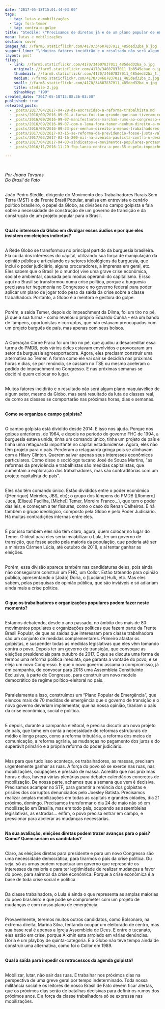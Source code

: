 ```yaml
---
date: "2017-05-18T15:01:44-03:00"
tags:
  - tag: lutas-e-mobilizações
  - tag: fora-temer
  - tag: contra-o-golpe
title: "Stedile: \"Precisamos de diretas já e de um plano popular de emergência\""
menu: lutas e mobilizações
section: cover
images_hd: //farm5.staticflickr.com/4170/34607837011_485ded32ba_b.jpg
support_line: "\"Muitos fatores incidirão e o resultado não será algum plano maquiavélico de algum setor, mesmo da Globo, mas será resultado da luta de classes real, de como as classes se comportarão nas próximas horas, dias e semanas\""
layout: post
files:
  - link: //farm5.staticflickr.com/4170/34607837011_485ded32ba_b.jpg
    original: //farm5.staticflickr.com/4170/34607837011_1b8545ebae_o.jpg
    thumbnail: //farm5.staticflickr.com/4170/34607837011_485ded32ba_t.jpg
    medium: //farm5.staticflickr.com/4170/34607837011_485ded32ba_z.jpg
    small: //farm5.staticflickr.com/4170/34607837011_485ded32ba_n.jpg
    title: stedile-2.jpg
    $$hashKey: "199"
created_date: "2017-05-18T15:08:36-03:00"
published: true
releated_posts:
  - _posts/2017/04/2017-04-28-da-escravidao-a-reforma-trabalhista.md
  - _posts/2016/09/2016-09-01-a-farsa-foi-tao-grande-que-nao-tiveram-coragem-de-lhe-tirar-os-direitos-politicos-apenas-lhe-roubaram-o-mandato.md
  - _posts/2016/09/2016-09-07-manifestantes-marcham-rumo-ao-congresso-e-defendem-fora-temer.md
  - _posts/2016/09/2016-09-07-com-o-lema-fora-temer-nenhum-direito-a-menos-ato-reune-milhares-em-sp.md
  - _posts/2016/09/2016-09-23-por-nenhum-direito-a-menos-trabalhadores-do-campo-e-da-cidade-fazem-piquetes-e-caminhadas-em-porto-alegre.md
  - _posts/2017/03/2017-03-15-se-reforma-da-previdencia-fosse-justa-valeria-para-politicos-critica-stedile.md
  - _posts/2017/03/2017-03-16-200-mil-na-avenida-paulista-contra-o-desmonte-da-previdencia.md
  - _posts/2017/04/2017-04-03-sindicatos-e-movimentos-populares-protestam-em-sao-paulo-no-31m.md
  - _posts/2016/11/2016-11-29-fbp-lanca-contra-a-pec-55-e-pelo-impeachment-de-temer.md

---
```

<p>&nbsp;</p>

<p><em>Por Joana Tavares<br />
Do Brasil de Fato&nbsp;</em></p>

<p><br />
Jo&atilde;o Pedro Stedile, dirigente do Movimento dos Trabalhadores Rurais Sem Terra (MST) e da Frente Brasil Popular, analisa em entrevista o cen&aacute;rio pol&iacute;tico brasileiro, o papel da Globo, as divis&otilde;es no campo golpista e fala sobre a necessidade de constru&ccedil;&atilde;o de um governo de transi&ccedil;&atilde;o e da constru&ccedil;&atilde;o de um projeto popular para o Brasil.</p>

<p><br />
<strong>Qual o interesse da Globo em divulgar esses &aacute;udios e por que eles insistem em elei&ccedil;&otilde;es indiretas?</strong></p>

<p><br />
A Rede Globo se transformou no principal partido da burguesia brasileira. Ela cuida dos interesses do capital, utilizando sua for&ccedil;a de manipula&ccedil;&atilde;o da opini&atilde;o p&uacute;blica e articulando os setores ideol&oacute;gicos da burguesia, que inclui o poder judici&aacute;rio, alguns procuradores, a imprensa em geral, etc. Eles sabem que o Brasil (e o mundo) vive uma grave crise econ&ocirc;mica, social e ambiental, causada pelo modus operandi do capitalismo. E isso aqui no Brasil se transformou numa crise pol&iacute;tica, porque a burguesia precisava ter hegemonia no Congresso e no governo federal para poder aplicar um plano de jogar todo peso da sa&iacute;da da crise sobre a classe trabalhadora. Portanto, a Globo &eacute; a mentora e gestora do golpe.</p>

<p><br />
Por&eacute;m, a sa&iacute;da Temer, depois do impeachment da Dilma, foi um tiro no p&eacute;, j&aacute; que a sua turma - como revelou o pr&oacute;prio Eduardo Cunha - era um bando de l&uacute;mpens, oportunistas e corruptos, que n&atilde;o estavam preocupados com um projeto burgu&ecirc;s de pa&iacute;s, mas apenas com seus bolsos.</p>

<p><br />
A Opera&ccedil;&atilde;o Carne Fraca foi um tiro no p&eacute;, que ajudou a desacreditar essa turma do PMDB, pois v&aacute;rios deles estavam envolvidos e provocaram um setor da burguesia agroexportadora. Agora, eles precisam construir uma alternativa ao Temer. A forma como ele vai sair se decidir&aacute; nas pr&oacute;ximas horas e dias, se por ren&uacute;ncia, se cassam no TSE ou mesmo aceleram o pedido de impeachment no Congresso. E nas pr&oacute;ximas semanas se decidir&aacute; quem colocar no lugar.</p>

<p><br />
Muitos fatores incidir&atilde;o e o resultado n&atilde;o ser&aacute; algum plano maquiav&eacute;lico de algum setor, mesmo da Globo, mas ser&aacute; resultado da luta de classes real, de como as classes se comportar&atilde;o nas pr&oacute;ximas horas, dias e semanas.</p>

<p><br />
<strong>Como se organiza o campo golpista?</strong></p>

<p><br />
O campo golpista est&aacute; dividido desde 2014. E isso nos ajuda. Porque nos golpes anteriores, de 1964, e depois no per&iacute;odo do governo FHC de 1994, a burguesia estava unida, tinha um comando &uacute;nico, tinha um projeto de pa&iacute;s e tinha uma retaguarda importante no capital estadunidense. Agora, eles n&atilde;o t&ecirc;m projeto para o pa&iacute;s. Perderam a retaguarda gringa pois se alinhavam com a Hilary Clinton. Querem salvar apenas seus interesses econ&ocirc;micos particulares. Como disse o soci&oacute;logo tucano Jos&eacute; de Souza Martins, &quot;as reformas da previd&ecirc;ncia e trabalhistas s&atilde;o medidas capitalistas, que aumentam a explora&ccedil;&atilde;o dos trabalhadores, mas s&atilde;o contradit&oacute;rias com um projeto capitalista de pa&iacute;s&quot;.</p>

<p><br />
Eles n&atilde;o t&ecirc;m comando &uacute;nico. Est&atilde;o divididos entre o poder econ&ocirc;mico ([Henrique] Meireles, JBS, etc); o grupo dos l&uacute;mpens do PMDB ([Romero] Juc&aacute;, [Eliseu] Padilha, [Michel] Temer, Moreira Franco&hellip;), que tem o poder das leis, e come&ccedil;am a ter fissuras, como o caso do Renan Calheiros. E h&aacute; tamb&eacute;m o grupo ideol&oacute;gico, composto pela Globo e pelo Poder Judici&aacute;rio. H&aacute; muitas contradi&ccedil;&otilde;es internas entre eles.</p>

<p><br />
E por isso tamb&eacute;m eles n&atilde;o t&ecirc;m claro, agora, quem colocar no lugar do Temer. O ideal para eles seria inviabilizar o Lula, ter um governo de transi&ccedil;&atilde;o, que fosse aceito pela maioria da popula&ccedil;&atilde;o, que poderia at&eacute; ser a ministra C&aacute;rmen L&uacute;cia, at&eacute; outubro de 2018, e a&iacute; tentar ganhar as elei&ccedil;&otilde;es.</p>

<p><br />
Por&eacute;m, essa divis&atilde;o aparece tamb&eacute;m nas candidaturas deles, pois ainda n&atilde;o conseguiram construir um FHC, um Collor. Est&atilde;o tateando para opini&atilde;o p&uacute;blica, apresentando o [Jo&atilde;o] Doria, o [Luciano] Hulk, etc. Mas eles sabem, pelas pesquisas de opini&atilde;o p&uacute;blica, que s&atilde;o invi&aacute;veis e s&oacute; adiariam ainda mais a crise pol&iacute;tica.</p>

<p><br />
<strong>O que os trabalhadores e organiza&ccedil;&otilde;es populares podem fazer neste momento?</strong></p>

<p><br />
Estamos debatendo, desde o ano passado, no &acirc;mbito dos mais de 80 movimentos populares e organiza&ccedil;&otilde;es pol&iacute;ticas que fazem parte da Frente Brasil Popular, de que as sa&iacute;das que interessam para classe trabalhadora s&atilde;o um conjunto de medidas complementares. Primeiro afastar os golpistas, e suspender todas as medidas legislativas que eles v&ecirc;m tomando contra o povo. Depois ter um governo de transi&ccedil;&atilde;o, que convoque as elei&ccedil;&otilde;es presidenciais para outubro de 2017. E que se discuta uma forma de termos uma reforma pol&iacute;tica imediata, que garanta a vontade do povo, e se eleja um novo Congresso. E que o novo governo assuma o compromisso, j&aacute; em campanha, de convocar para 2018 uma Assembleia Constituinte Exclusiva, &agrave; parte do Congresso, para construir um novo modelo democr&aacute;tico de regime pol&iacute;tico-eleitoral no pa&iacute;s.</p>

<p><br />
Paralelamente a isso, constru&iacute;mos um &ldquo;Plano Popular de Emerg&ecirc;ncia&rdquo;, que elencou mais de 70 medidas de emerg&ecirc;ncia que o governo de transi&ccedil;&atilde;o e o novo governo deveriam implementar, que na nossa opini&atilde;o, tirariam o pa&iacute;s da crise econ&ocirc;mica, social e pol&iacute;tica.</p>

<p><br />
E depois, durante a campanha eleitoral, &eacute; preciso discutir um novo projeto de pa&iacute;s, que tome em conta a necessidade de reformas estruturais de m&eacute;dio e longo prazo, como a reforma tribut&aacute;ria, a reforma dos meios de comunica&ccedil;&atilde;o, a reforma agr&aacute;ria, as mudan&ccedil;as no pagamento dos juros e do super&aacute;vit prim&aacute;rio e a pr&oacute;pria reforma do poder judici&aacute;rio.</p>

<p><br />
Mas para que tudo isso aconte&ccedil;a, os trabalhadores, as massas, precisam urgentemente ganhar as ruas. A for&ccedil;a do povo s&oacute; se exerce nas ruas, nas mobiliza&ccedil;&otilde;es, ocupa&ccedil;&otilde;es e press&atilde;o de massa. Acredito que nas pr&oacute;ximas horas e dias, haver&aacute; v&aacute;rias plen&aacute;rias para debater calend&aacute;rios concretos de mobiliza&ccedil;&atilde;o. De nossa parte, achamos que a semana que vem &eacute; decisiva. Precisamos acampar no STF, para garantir a ren&uacute;ncia dos golpistas e pris&otilde;es dos corruptos denunciados pelo Joesley Batista. Precisamos realizar amplas mobiliza&ccedil;&otilde;es em todas as capitais e grandes cidades, dia 21 pr&oacute;ximo, domingo. Precisamos transformar o dia 24 de maio n&atilde;o s&oacute; em mobiliza&ccedil;&atilde;o em Bras&iacute;lia, mas em todo pa&iacute;s, ocupando as assembleias legislativas, as estradas&hellip; enfim, o povo precisa entrar em campo, e pressionar para acelerar as mudan&ccedil;as necess&aacute;rias.</p>

<p><br />
<strong>Na sua avalia&ccedil;&atilde;o, elei&ccedil;&otilde;es diretas podem trazer avan&ccedil;os para o pa&iacute;s? Como? Quem seriam os candidatos?</strong></p>

<p><br />
Claro, as elei&ccedil;&otilde;es diretas para presidente e para um novo Congresso s&atilde;o uma necessidade democr&aacute;tica, para tirarmos o pa&iacute;s da crise pol&iacute;tica. Ou seja, s&oacute; as urnas podem repactuar um governo que represente os interesses da maioria e para ter legitimidade de realizar mudan&ccedil;as a favor do povo, para sairmos da crise econ&ocirc;mica. Porque a crise econ&ocirc;mica &eacute; a base de toda crise social e pol&iacute;tica.</p>

<p><br />
Da classe trabalhadora, o Lula &eacute; ainda o que representa as amplas maiorias do povo brasileiro e que pode se comprometer com um projeto de mudan&ccedil;as e com nosso plano de emerg&ecirc;ncia.</p>

<p><br />
Provavelmente, teremos muitos outros candidatos, como Bolsonaro, na extrema direita, Marina Silva, tentando ocupar um eleitorado de centro, mas sua base real &eacute; apenas a Igreja Assembleia de Deus. E entre o tucanato, eles est&atilde;o em crise, porque Alkmin esta arrolado em v&aacute;rias den&uacute;ncias. Doria &eacute; um playboy de quinta-categoria. E a Globo n&atilde;o teve tempo ainda de construir uma alternativa, como foi o Collor em 1989.</p>

<p><br />
<strong>Qual a sa&iacute;da para impedir os retrocessos da agenda golpista?</strong></p>

<p><br />
Mobilizar, lutar, n&atilde;o sair das ruas. E trabalhar nos pr&oacute;ximos dias na perspectiva de uma greve geral por tempo indeterminado. Toda nossa milit&acirc;ncia social e os leitores de nosso Brasil de Fato devem ficar alertas, que os pr&oacute;ximos dias ser&atilde;o de batalhas decisivas para definir os rumos dos pr&oacute;ximos anos. E a for&ccedil;a da classe trabalhadora s&oacute; se expressa nas mobiliza&ccedil;&otilde;es.</p>

<p>&nbsp;</p>
